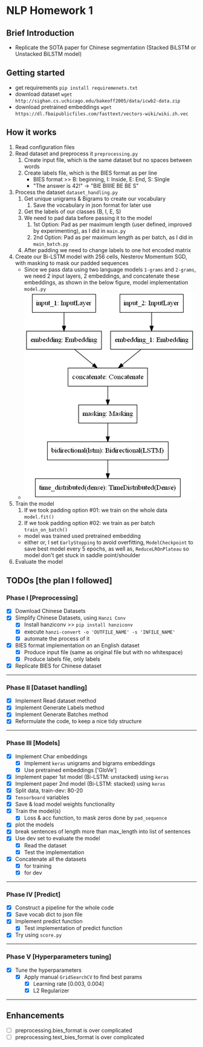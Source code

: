 # NLP Homework 1

## Brief Introduction

- Replicate the SOTA paper for Chinese segmentation (Stacked BiLSTM or Unstacked BiLSTM model)

## Getting started

- get requirements `pip install requiremenets.txt`
- download dataset `wget http://sighan.cs.uchicago.edu/bakeoff2005/data/icwb2-data.zip`
- download pretrained embeddings `wget https://dl.fbaipublicfiles.com/fasttext/vectors-wiki/wiki.zh.vec`

## How it works

1. Read configuration files
2. Read dataset and preprocess it `preprocessing.py`
   1. Create input file, which is the same dataset but no spaces between words
   2. Create labels file, which is the BIES format as per line
      - BIES format >> B: beginning, I: Inside, E: End, S: Single
      - "The answer is 42!" -> "BIE BIIIIE BE BE S"
3. Process the dataset `dataset_handling.py`
   1. Get unique unigrams & Bigrams to create our vocabulary
      1. Save the vocabulary in json format for later use
   2. Get the labels of our classes (B, I, E, S)
   3. We need to pad data before passing it to the model
      1. 1st Option: Pad as per maximum length (user defined, improved by experimenting), as I did in `main.py`
      2. 2nd Option: Pad as per maximum length as per batch, as I did in `main_batch.py`
   4. After padding we need to change labels to one hot encoded matrix
4. Create our Bi-LSTM model with 256 cells, Nesterov Momentum SGD, with masking to mask our padded sequences
   - Since we pass data using two language models `1-grams` and `2-grams`, we need 2 input layers, 2 embeddings, and concatenate these embeddings, as shown in the below figure, model implementation `model.py`
   - ![Bi-LSTM](Bi-LSTM_model.png)
5. Train the model
   1. If we took padding option #01: we train on the whole data `model.fit()`
   2. If we took padding option #02: we train as per batch `train_on_batch()`
   - model was trained used pretrained embedding
   - either or, I set `EarlyStopping` to avoid overfitting, `ModelCheckpoint` to save best model every 5 epochs, as well as, `ReduceLROnPlateau` so model don't get stuck in saddle point/shoulder
6. Evaluate the model

## TODOs [the plan I followed]

### Phase I [Preprocessing]

- [x] Download Chinese Datasets
- [x] Simplify Chinese Datasets, using `Hanzi Conv`
  - [x] Install hanziconv >> `pip install hanziconv`
  - [x] execute `hanzi-convert -o 'OUTFILE_NAME' -s 'INFILE_NAME'`
  - [x] automate the process of it
- [x] BIES format implementation on an English dataset
  - [x] Produce input file (same as original file but with no whitespace)
  - [x] Produce labels file, only labels
- [x] Replicate BIES for Chinese dataset

---

### Phase II [Dataset handling]

- [x] Implement Read dataset method
- [x] Implement Generate Labels method
- [x] Implement Generate Batches method
- [x] Reformulate the code, to keep a nice tidy structure

---

### Phase III [Models]

- [x] Implement Char embeddings
  - [x] Implement `keras` unigrams and bigrams embeddings
  - [x] Use pretrained embeddings ['GloVe']
- [x] Implement paper 1st model (Bi-LSTM: unstacked) using `keras`
- [x] Implement paper 2nd model (Bi-LSTM: stacked) using `keras`
- [x] Split data, train-dev: 80-20
- [x] `Tensorboard` variables
- [x] Save & load model weights functionality
- [x] Train the model(s)
  - [x] Loss & acc function, to mask zeros done by `pad_sequence`
- [x] plot the models
- [x] break sentences of length more than max_length into list of sentences
- [x] Use dev set to evaluate the model
  - [x] Read the dataset
  - [x] Test the implementation
- [x] Concatenate all the datasets
  - [x] for training
  - [x] for dev

---

### Phase IV [Predict]

- [x] Construct a pipeline for the whole code
- [x] Save vocab dict to json file
- [x] Implement predict function
  - [x] Test implementation of predict function
- [x] Try using `score.py`

---

### Phase V [Hyperparameters tuning]

- [x] Tune the hyperparameters
  - [x] Apply manual `GridSearchCV` to find best params
    - [x] Learning rate [0.003, 0.004]
    - [x] L2 Regularizer

---

## Enhancements

- [ ] preprocessing.bies_format is over complicated
- [ ] preprocessing.text_bies_format is over complicated
